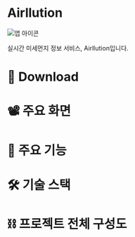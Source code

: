 # Airllution

![앱 아이콘](https://github.com/chominho96/SKKU-my-tshark/assets/66549638/89b08a23-b104-419e-9b17-3635aed44736)

실시간 미세먼지 정보 서비스, Airllution입니다.

# 🔗 Download

# 📽️ 주요 화면

# 📜 주요 기능

# 🛠️ 기술 스택

# ⛓️ 프로젝트 전체 구성도
